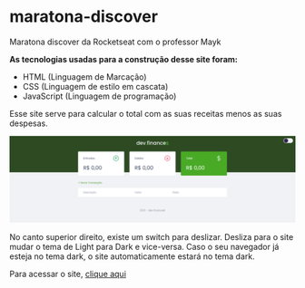 # maratona-discover
 Maratona discover da Rocketseat com o professor Mayk

 **As tecnologias usadas para a construção desse site foram:** 

* HTML (Linguagem de Marcação)
* CSS (Linguagem de estilo em cascata)
* JavaScript (Linguagem de programação)

Esse site serve para calcular o total com as suas receitas menos as suas despesas. 

![Foto do site](./imgs/site.png)

No canto superior direito, existe um switch para deslizar. Desliza para o site mudar o tema de Light para Dark e vice-versa. Caso o seu navegador já esteja no tema dark, o site automaticamente estará no tema dark.

Para acessar o site, [clique aqui](https://maratona-discover-silk.vercel.app/)
